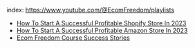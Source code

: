 index: https://www.youtube.com/@EcomFreedom/playlists

- [How To Start A Successful Profitable Shopify Store In 2023](https://www.youtube.com/playlist?list=PLBci_6Zu3gmuj5QIWnbCbaUijQ6jy8J0O)
- [How To Start A Successful Profitable Amazon Store In 2023](https://www.youtube.com/playlist?list=PLBci_6Zu3gmtf50vKzrYhWHxDLhWbQpBz)
- [Ecom Freedom Course Success Stories](https://www.youtube.com/playlist?list=PLBci_6Zu3gmtddO2ExN82Wztpy18OSkB7)

